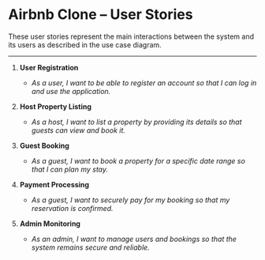 # Airbnb Clone – User Stories

These user stories represent the main interactions between the system and its users as described in the use case diagram.

---

1. **User Registration**
   - *As a user, I want to be able to register an account so that I can log in and use the application.*

2. **Host Property Listing**
   - *As a host, I want to list a property by providing its details so that guests can view and book it.*

3. **Guest Booking**
   - *As a guest, I want to book a property for a specific date range so that I can plan my stay.*

4. **Payment Processing**
   - *As a guest, I want to securely pay for my booking so that my reservation is confirmed.*

5. **Admin Monitoring**
   - *As an admin, I want to manage users and bookings so that the system remains secure and reliable.*

